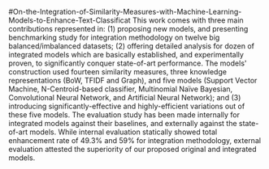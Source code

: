 #On-the-Integration-of-Similarity-Measures-with-Machine-Learning-Models-to-Enhance-Text-Classificat
This work comes with three main contributions represented in: (1) proposing new models, and presenting benchmarking study for integration methodology on twelve big balanced/imbalanced datasets; (2) offering detailed analysis for dozen of integrated models which are basically established, and experimentally proven, to significantly conquer state-of-art performance. The models' construction used fourteen similarity measures, three knowledge representations (BoW, TFIDF and Graph), and five models (Support Vector Machine, N-Centroid-based classifier, Multinomial Naïve Bayesian, Convolutional Neural Network, and Artificial Neural Network); and (3) introducing significantly-effective and highly-efficient variations out of these five models. The evaluation study has been made internally for integrated models against their baselines, and externally against the state-of-art models. While internal evaluation statically showed total enhancement rate of 49.3% and 59% for integration methodology, external evaluation attested the superiority of our proposed original and integrated models. 
